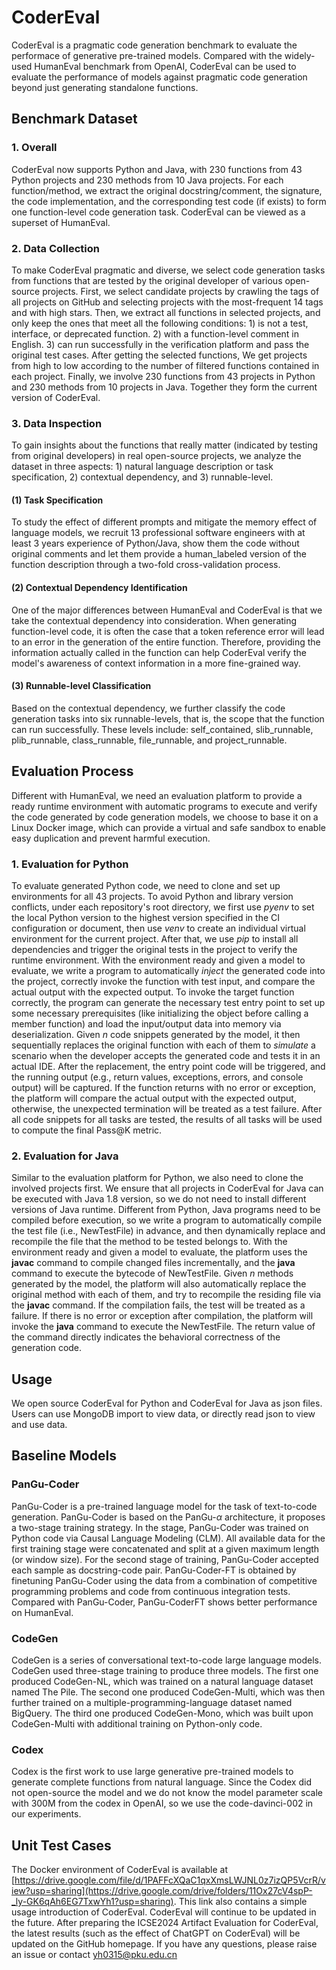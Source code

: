 # CoderEval
CoderEval is a pragmatic code generation benchmark to evaluate the performace of generative pre-trained models. Compared with the widely-used HumanEval benchmark from OpenAI, CoderEval can be used to evaluate the performance of models against pragmatic code generation beyond just generating standalone functions.

## Benchmark Dataset
### 1. Overall
CoderEval now supports Python and Java, with 230 functions from 43 Python projects and 230 methods from 10 Java projects.
For each function/method, we extract the original docstring/comment, the signature, the code implementation, and the corresponding test code (if exists) to form one function-level code generation task. CoderEval can be viewed as a superset of HumanEval. 
### 2. Data Collection
To make CoderEval pragmatic and diverse, we select code generation tasks from functions that are tested by the original developer of various open-source projects.
First, we select candidate projects by crawling the tags of all projects on GitHub and selecting projects with the most-frequent 14 tags and with high stars.
Then, we extract all functions in selected projects, and only keep the ones that meet all the following conditions: 1) is not a test, interface, or deprecated function. 2) with a function-level comment in English. 3) can run successfully in the verification platform and pass the original test cases.
After getting the selected functions, We get projects from high to low according to the number of filtered functions contained in each project.
Finally, we involve 230 functions from 43 projects in Python and 230 methods from 10 projects in Java. Together they form the current version of CoderEval.
### 3. Data Inspection
To gain insights about the functions that really matter (indicated by testing from original developers) in real open-source projects, we analyze the dataset in three aspects: 1) natural language description or task specification, 2) contextual dependency, and 3) runnable-level.
#### (1) Task Specification
To study the effect of different prompts and mitigate the memory effect of language models, we recruit 13 professional software engineers with at least 3 years experience of Python/Java, show them the code without original comments and let them provide a human_labeled version of the function description through a two-fold cross-validation process.
#### (2) Contextual Dependency Identification
One of the major differences between HumanEval and CoderEval is that we take the contextual dependency into consideration. When generating function-level code, it is often the case that a token reference error will lead to an error in the generation of the entire function. Therefore, providing the information actually called in the function can help CoderEval verify the model's awareness of context information in a more fine-grained way.
#### (3) Runnable-level Classification
Based on the contextual dependency, we further classify the code generation tasks into six runnable-levels, that is, the scope that the function can run successfully. These levels include:  self_contained, slib_runnable, plib_runnable, class_runnable, file_runnable, and project_runnable.
## Evaluation Process
Different with HumanEval, we need an evaluation platform to provide a ready runtime environment with automatic programs to execute and verify the code generated by code generation models, we choose to base it on a Linux Docker image, which can provide a virtual and safe sandbox to enable easy duplication and prevent harmful execution.
### 1. Evaluation for Python
To evaluate generated Python code, we need to clone and set up environments for all 43 projects.
To avoid Python and library version conflicts, under each repository's root directory, we first use *pyenv* to set the local Python version to the highest version specified in the CI configuration or document, then use *venv* to create an individual virtual environment for the current project.
After that, we use *pip* to install all dependencies and trigger the original tests in the project to verify the runtime environment.
With the environment ready and given a model to evaluate, we write a program to automatically *inject* the generated code into the project, correctly invoke the function with test input, and compare the actual output with the expected output.
To invoke the target function correctly, the program can generate the necessary test entry point to set up some necessary prerequisites (like initializing the object before calling a member function) and load the input/output data into memory via deserialization.
Given *n* code snippets generated by the model, it then sequentially replaces the original function with each of them to *simulate* a scenario when the developer accepts the generated code and tests it in an actual IDE.
After the replacement, the entry point code will be triggered, and the running output (e.g., return values, exceptions, errors, and console output) will be captured.
If the function returns with no error or exception, the platform will compare the actual output with the expected output, otherwise, the unexpected termination will be treated as a test failure. After all code snippets for all tasks are tested, the results of all tasks will be used to compute the final Pass@K metric.

### 2. Evaluation for Java
Similar to the evaluation platform for Python, we also need to clone the involved projects first.
We ensure that all projects in CoderEval for Java can be executed with Java 1.8 version, so we do not need to install different versions of Java runtime.
Different from Python, Java programs need to be compiled before execution, so we write a program to automatically compile the test file (i.e., NewTestFile) in advance, and then dynamically replace and recompile the file that the method to be tested belongs to.
With the environment ready and given a model to evaluate, the platform uses the **javac** command to compile changed files incrementally, and the **java** command to execute the bytecode of NewTestFile. 
Given *n* methods generated by the model, the platform will also automatically replace the original method with each of them, and try to recompile the residing file via the **javac** command. If the compilation fails, the test will be treated as a failure.
If there is no error or exception after compilation, the platform will invoke the **java** command to execute the NewTestFile.
The return value of the command directly indicates the behavioral correctness of the generation code.

## Usage
We open source CoderEval for Python and CoderEval for Java as json files. Users can use MongoDB import to view data, or directly read json to view and use data.

## Baseline Models
### PanGu-Coder
PanGu-Coder is a pre-trained language model for the task of text-to-code generation. PanGu-Coder is based on the PanGu-$\alpha$ architecture, it proposes a two-stage training strategy. 
In the stage, PanGu-Coder was trained on Python code via Causal Language Modeling (CLM). 
All available data for the first training stage were concatenated and split at a given maximum length (or window size).
For the second stage of training, PanGu-Coder accepted each sample as docstring-code pair.
PanGu-Coder-FT is obtained by finetuning PanGu-Coder using the data from a combination of competitive programming problems and code from continuous integration tests.
Compared with PanGu-Coder, PanGu-CoderFT shows better performance on HumanEval.
### CodeGen
CodeGen is a series of conversational text-to-code large language models.
CodeGen used three-stage training to produce three models.
The first one produced CodeGen-NL, which was trained on a natural language dataset named The Pile.
The second one produced CodeGen-Multi, which was then further trained on a multiple-programming-language dataset named BigQuery. 
The third one produced CodeGen-Mono, which was built upon CodeGen-Multi with additional training on Python-only code.
### Codex
Codex is the first work to use large generative pre-trained models to generate complete functions from natural language.
Since the Codex did not open-source the model and we do not know the model parameter scale with 300M from the codex in OpenAI, so we use the code-davinci-002 in our experiments.

## Unit Test Cases
The Docker environment of CoderEval is available at [https://drive.google.com/file/d/1PAFFcXQaC1qxXmsLWJNL0z7izQP5VcrR/view?usp=sharing](https://drive.google.com/drive/folders/11Ox27cV4spP-_ly-GK6qAh6EG7TxwYh1?usp=sharing). This link also contains a simple usage introduction of CoderEval. CoderEval will continue to be updated in the future. 
After preparing the ICSE2024 Artifact Evaluation for CoderEval, the latest results (such as the effect of ChatGPT on CoderEval) will be updated on the GitHub homepage. 
If you have any questions, please raise an issue or contact yh0315@pku.edu.cn

